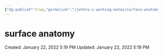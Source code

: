 ```yaml
---
{"dg-publish":true,"permalink":"/jethro-s-working-notes/surface-anatomy/","dgPassFrontmatter":true}
---
```



# surface anatomy

Created: January 22, 2022 5:19 PM
Updated: January 22, 2022 5:19 PM